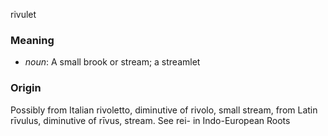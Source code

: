 rivulet
### Meaning
+ _noun_: A small brook or stream; a streamlet

### Origin

Possibly from Italian rivoletto, diminutive of rivolo, small stream, from Latin rīvulus, diminutive of rīvus, stream. See rei- in Indo-European Roots
